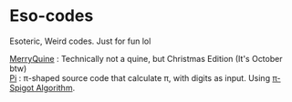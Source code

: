 # Eso-codes
Esoteric, Weird codes. Just for fun lol

[MerryQuine](./MerryQuine.py) : Technically not a quine, but Christmas Edition (It's October btw)<br>
[Pi](./pi.c) : π-shaped source code that calculate π, with digits as input. Using [π-Spigot Algorithm](http://stanleyrabinowitz.com/bibliography/spigot.pdf).

